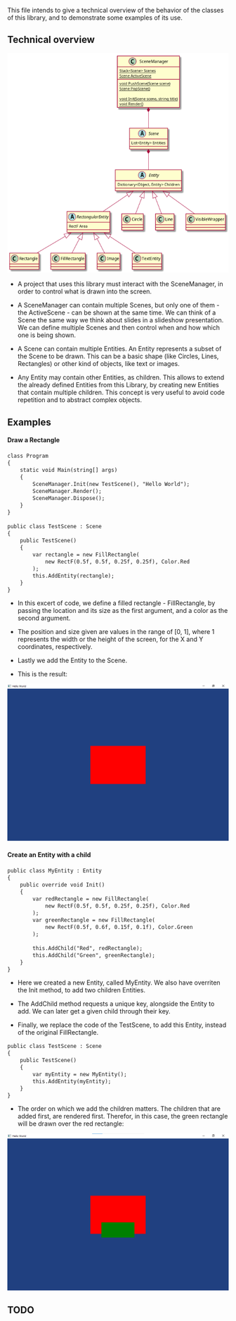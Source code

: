 This file intends to give a technical overview of the behavior of the classes of this library, and to demonstrate some examples of its use.

## Technical overview

![High-level class diagram](https://raw.githubusercontent.com/josenunocardoso/SceneDisplayer/master/documentation/entities.png)

- A project that uses this library must interact with the SceneManager, in order to control what is drawn into the screen.

- A SceneManager can contain multiple Scenes, but only one of them - the ActiveScene - can be shown at the same time. We can think of a Scene the same way we think about slides in a slideshow presentation. We can define multiple Scenes and then control when and how which one is being shown.

- A Scene can contain multiple Entities. An Entity represents a subset of the Scene to be drawn. This can be a basic shape (like Circles, Lines, Rectangles) or other kind of objects, like text or images.

- Any Entity may contain other Entities, as children. This allows to extend the already defined Entities from this Library, by creating new Entities that contain multiple children. This concept is very useful to avoid code repetition and to abstract complex objects.

## Examples

#### Draw a Rectangle

```
class Program
{
    static void Main(string[] args)
    {
        SceneManager.Init(new TestScene(), "Hello World");
        SceneManager.Render();
        SceneManager.Dispose();
    }
}

public class TestScene : Scene
{
    public TestScene()
    {
        var rectangle = new FillRectangle(
            new RectF(0.5f, 0.5f, 0.25f, 0.25f), Color.Red
        );
        this.AddEntity(rectangle);
    }
}
```

- In this excert of code, we define a filled rectangle - FillRectangle, by passing the location and its size as the first argument, and a color as the second argument.

- The position and size given are values in the range of [0, 1], where 1 represents the width or the height of the screen, for the X and Y coordinates, respectively.

- Lastly we add the Entity to the Scene.

- This is the result:

![FillRectangle Example](https://raw.githubusercontent.com/josenunocardoso/SceneDisplayer/master/documentation/FillRectangleExample.png)

#### Create an Entity with a child

```
public class MyEntity : Entity
{
    public override void Init()
    {
        var redRectangle = new FillRectangle(
            new RectF(0.5f, 0.5f, 0.25f, 0.25f), Color.Red
        );
        var greenRectangle = new FillRectangle(
            new RectF(0.5f, 0.6f, 0.15f, 0.1f), Color.Green
        );

        this.AddChild("Red", redRectangle);
        this.AddChild("Green", greenRectangle);
    }
}
```

- Here we created a new Entity, called MyEntity. We also have overriten the Init method, to add two children Entities.

- The AddChild method requests a unique key, alongside the Entity to add. We can later get a given child through their key.

- Finally, we replace the code of the TestScene, to add this Entity, instead of the original FillRectangle.

```
public class TestScene : Scene
{
    public TestScene()
    {
        var myEntity = new MyEntity();
        this.AddEntity(myEntity);
    }
}
```

- The order on which we add the children matters. The children that are added first, are rendered first. Therefor, in this case, the green rectangle will be drawn over the red rectangle:

![Children Entity Example](https://raw.githubusercontent.com/josenunocardoso/SceneDisplayer/master/documentation/ChildrenEntityExample.png)

## TODO
